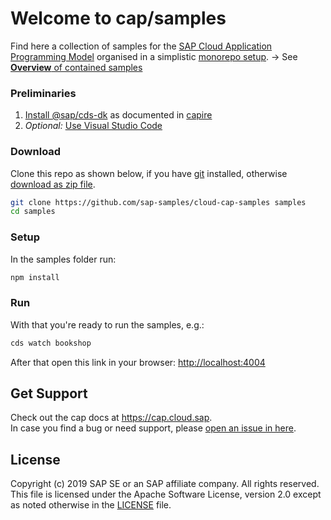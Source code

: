 # Welcome to cap/samples

Find here a collection of samples for the [SAP Cloud Application Programming Model](https://cap.cloud.sap) organised in a simplistic [monorepo setup](samples.md#all-in-one-monorepo). &rarr; See [**Overview** of contained samples](samples.md)


### Preliminaries

1. [Install @sap/cds-dk](https://cap.cloud.sap/docs/get-started/) as documented in [capire](https://cap.cloud.sap)
2. _Optional:_ [Use Visual Studio Code](https://cap.cloud.sap/docs/get-started/in-vscode)


### Download

Clone this repo as shown below, if you have [git](https://git-scm.com/downloads) installed,
otherwise [download as zip file](archive/master.zip).

```sh
git clone https://github.com/sap-samples/cloud-cap-samples samples
cd samples
```

### Setup

In the samples folder run:
```sh
npm install
```

### Run

With that you're ready to run the samples, e.g.:
```sh
cds watch bookshop
```

After that open this link in your browser: <http://localhost:4004>


## Get Support

Check out the cap docs at https://cap.cloud.sap. <br>
In case you find a bug or need support, please [open an issue in here](https://github.com/SAP-samples/cloud-cap-samples/issues/new).


## License

Copyright (c) 2019 SAP SE or an SAP affiliate company. All rights reserved. This file is licensed under the Apache Software License, version 2.0 except as noted otherwise in the [LICENSE](/LICENSE) file.

